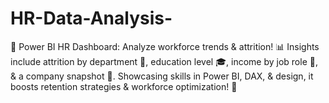 # HR-Data-Analysis-
🚀 Power BI HR Dashboard: Analyze workforce trends &amp; attrition! 📊 Insights include attrition by department 🎯, education level 🎓, income by job role 💼, &amp; a company snapshot 🏢. Showcasing skills in Power BI, DAX, &amp; design, it boosts retention strategies &amp; workforce optimization! 🌟
